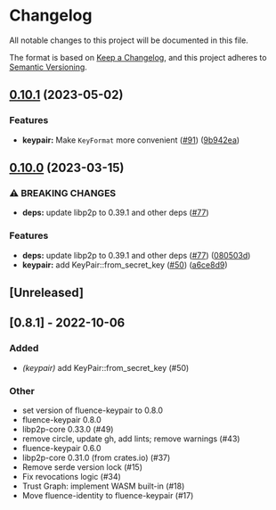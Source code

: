 # Changelog
All notable changes to this project will be documented in this file.

The format is based on [Keep a Changelog](https://keepachangelog.com/en/1.0.0/),
and this project adheres to [Semantic Versioning](https://semver.org/spec/v2.0.0.html).

## [0.10.1](https://github.com/fluencelabs/trust-graph/compare/keypair-v0.10.0...keypair-v0.10.1) (2023-05-02)


### Features

* **keypair:** Make `KeyFormat` more convenient ([#91](https://github.com/fluencelabs/trust-graph/issues/91)) ([9b942ea](https://github.com/fluencelabs/trust-graph/commit/9b942eacca49d0468b4d7512667102363a6c9aa3))

## [0.10.0](https://github.com/fluencelabs/trust-graph/compare/keypair-v0.9.0...keypair-v0.10.0) (2023-03-15)


### ⚠ BREAKING CHANGES

* **deps:** update libp2p to 0.39.1 and other deps ([#77](https://github.com/fluencelabs/trust-graph/issues/77))

### Features

* **deps:** update libp2p to 0.39.1 and other deps ([#77](https://github.com/fluencelabs/trust-graph/issues/77)) ([080503d](https://github.com/fluencelabs/trust-graph/commit/080503dcfa2ecf8d09167ff9fe7f750fadf49035))
* **keypair:** add KeyPair::from_secret_key ([#50](https://github.com/fluencelabs/trust-graph/issues/50)) ([a6ce8d9](https://github.com/fluencelabs/trust-graph/commit/a6ce8d9eee20e1ea24eb27c38ac6df6d878292ae))

## [Unreleased]

## [0.8.1] - 2022-10-06

### Added
- *(keypair)* add KeyPair::from_secret_key (#50)

### Other
- set version of fluence-keypair to 0.8.0
- fluence-keypair 0.8.0
- libp2p-core 0.33.0 (#49)
- remove circle, update gh, add lints; remove warnings (#43)
- fluence-keypair 0.6.0
- libp2p-core 0.31.0 (from crates.io) (#37)
- Remove serde version lock (#15)
- Fix revocations logic (#34)
- Trust Graph: implement WASM built-in (#18)
- Move fluence-identity to fluence-keypair (#17)
